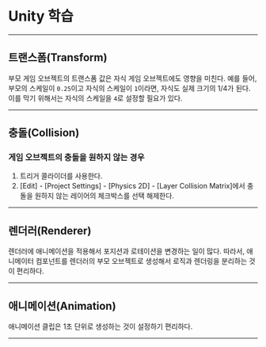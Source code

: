 # Unity 학습

---

## 트랜스폼(Transform)

부모 게임 오브젝트의 트랜스폼 값은 자식 게임 오브젝트에도 영향을 미친다.
예를 들어, 부모의 스케일이 `0.25`이고 자식의 스케일이 `1`이라면, 자식도 실제 크기의 1/4가 된다.
이를 막기 위해서는 자식의 스케일을 `4`로 설정할 필요가 있다.

---

## 충돌(Collision)

### 게임 오브젝트의 충돌을 원하지 않는 경우

1. 트리거 콜라이더를 사용한다.
2. [Edit] - [Project Settings] - [Physics 2D] - [Layer Collision Matrix]에서 충돌을 원하지 않는 레이어의 체크박스를 선택 해제한다.

---

## 렌더러(Renderer)

렌더러에 애니메이션을 적용해서 포지션과 로테이션을 변경하는 일이 많다.
따라서, 애니메이터 컴포넌트를 렌더러의 부모 오브젝트로 생성해서 로직과 렌더링을 분리하는 것이 편리하다.

---

## 애니메이션(Animation)

애니메이션 클립은 1초 단위로 생성하는 것이 설정하기 편리하다.

---

